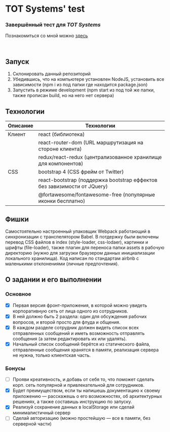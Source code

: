 # TOT Systems' test
### Завершённый тест для _TOT Systems_ ###

Познакомиться со мной можно [здесь](http://arthur-grigoryan.ga)

<br />

## Запуск ##

1. Склонировать данный репозиторий
1. Убедившись, что на компьютере установлен NodeJS, установить все зависимости (npm i из под папки где находится package.json)
1. Запустить в режиме development (npm start из под той же папки, также прописан build, но на него нет сервера)

## Технологии ##

Описание | Технологии
-------- | ----------
Клиент   | react (библиотека)
|| react-router-dom (URL маршрутизация на стороне клиента)
|| redux/react-redux (централизованное хранилище для компонентов)
СSS      | bootstrap 4 (CSS фрейм от Twitter)
|| react-bootstrap (поддержка bootstrap еффектов без завизимости от JQuery)
|| @fortawesome/fontawesome-free (популярные иконки бесплатно)

## Фишки ##

Самостоятельно настроенный упаковщик Webpack работающий в синхронизации с транспелятором Babel. В потдержку были включены перевод CSS файлов в index (style-loader, css-lodaer), картинки и шрифты (file-loader), также плагин для переноса папки assets в рабочую директорию (нужно для загрузки браузером данных инициализации локального хранилища). Код написан по стандартам airbnb с маленькими отклонениями (личные предпочтения).

## О задании и его выполнении ##

### Основное ###
- [x] Первая версия фронт-приложения, в которой можно увидеть корпоративную сеть от лица одного из сотрудников.
- [x] В ней должно быть 2 раздела: один для обсуждения рабочих вопросов, и второй просто для флуда и общения.
- [x] В каждом разделе сотрудник должен видеть список всех отправленных сообщений и иметь возможность отправлять сообщения (а затем редактировать их или удалять).
- [x] Начальный список сообщений берётся из статического файла, отправленные сообщения хранятся в памяти, реализация сервера не нужна, только клиентская часть.

### Бонусы ###
- [ ] Прояви креативность, и добавь от себя то, что поможет сделать корп. сеть популярной и привлекательной для сотрудников.
- [x] Будет преимуществом, если ты напишешь документацию к своему приложению — расскажешь о его возможностях, об архитектурных решениях, а также составишь инструкцию по запуску.
- [x] Реализуй сохранение данных в localStorage или сделай минималистичный сервер
- [ ] Сделай авторизацию (можно простейшую — все в памяти, без серверной части)
